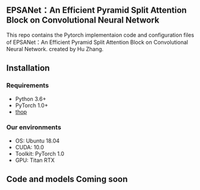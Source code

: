 ## EPSANet：An Efficient Pyramid Split Attention Block on Convolutional Neural Network

This repo contains the Pytorch implementaion code and configuration files of EPSANet：An Efficient Pyramid Split Attention Block on Convolutional Neural Network. created by Hu Zhang.

## Installation

### Requirements

- Python 3.6+
- PyTorch 1.0+
- [thop](https://github.com/Lyken17/pytorch-OpCounter)

### Our environments

- OS: Ubuntu 18.04
- CUDA: 10.0
- Toolkit: PyTorch 1.0
- GPU: Titan RTX

## Code and models Coming soon
